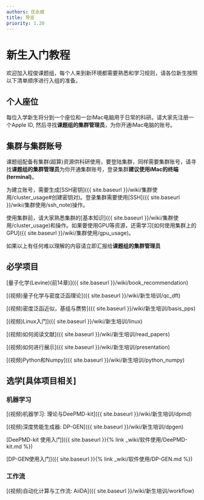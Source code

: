 ```yaml
---
authors: 庄永斌
title: 导览
priority: 1.20
---
```


# 新生入门教程

欢迎加入程俊课题组，每个人来到新环境都需要熟悉和学习规则，请各位新生按照以下清单顺序进行入组的准备。

## 个人座位

每位入学新生将分到一个座位和一台iMac电脑用于日常的科研。请大家先注册一个Apple ID, 然后寻找**课题组的集群管理员**，为你开通iMac电脑的账号。

## 集群与集群账号

课题组配备有集群(超算)资源供科研使用，要登陆集群，同样需要集群账号，请寻找**课题组的集群管理员**为你开通集群账号，登录集群**建议使用iMac的终端(terminal)**。

为建立账号，需要生成[SSH密钥]({{ site.baseurl }}/wiki/集群使用/cluster_usage#创建密钥对)。登录集群需要使用[SSH]({{ site.baseurl }}/wiki/集群使用/ssh_note)操作。

使用集群前，请大家熟悉集群的[基本知识]({{ site.baseurl }}/wiki/集群使用/cluster_usage)和操作。如果要使用GPU等资源，还需学习[如何使用集群上的GPU]({{ site.baseurl }}/wiki/集群使用/gpu_usage)。

如果以上有任何难以理解的内容请立即汇报给**课题组的集群管理员**

## 必学项目

[量子化学(Levine)(前14章)]({{ site.baseurl }}/wiki/book_recommendation)

[(视频)量子化学与密度泛函理论]({{ site.baseurl }}/wiki/新生培训/qc_dft)

[(视频)密度泛函近似，基组与赝势]({{ site.baseurl }}/wiki/新生培训/basis_pps)

[(视频)Linux入门]({{ site.baseurl }}/wiki/新生培训/linux)

[(视频)如何阅读文献]({{ site.baseurl }}/wiki/新生培训/read_papers)

[(视频)如何进行展示]({{ site.baseurl }}/wiki/新生培训/presentation)

[(视频)Python和Numpy]({{ site.baseurl }}/wiki/新生培训/python_numpy)

## 选学[具体项目相关]

### 机器学习

[(视频)机器学习: 理论与DeePMD-kit]({{ site.baseurl }}/wiki/新生培训/dpmd)

[(视频)深度势能生成器: DP-GEN]({{ site.baseurl }}/wiki/新生培训/dpgen)

[DeePMD-kit 使用入门]({{ site.baseurl }}{% link _wiki/软件使用/DeePMD-kit.md %})

[DP-GEN使用入门]({{ site.baseurl }}{% link _wiki/软件使用/DP-GEN.md %})

### 工作流

[(视频)自动化计算与工作流: AiiDA]({{ site.baseurl }}/wiki/新生培训/workflow)

